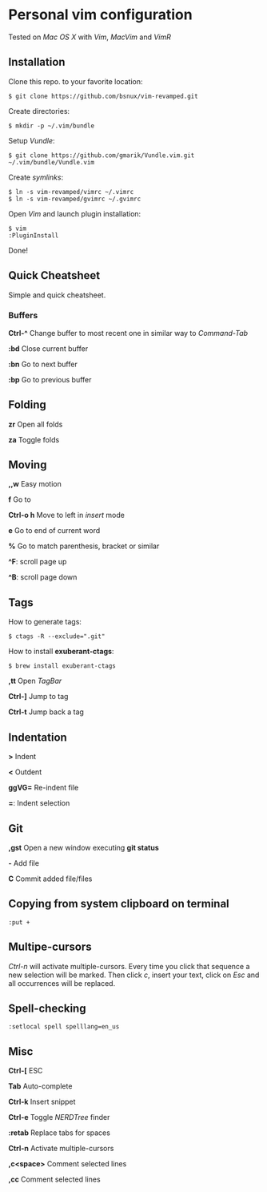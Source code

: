 # Personal vim configuration

Tested on *Mac OS X* with *Vim*, *MacVim* and *VimR*

## Installation

Clone this repo. to your favorite location:

    $ git clone https://github.com/bsnux/vim-revamped.git

Create directories:

    $ mkdir -p ~/.vim/bundle

Setup *Vundle*:

    $ git clone https://github.com/gmarik/Vundle.vim.git ~/.vim/bundle/Vundle.vim

Create *symlinks*:

    $ ln -s vim-revamped/vimrc ~/.vimrc
    $ ln -s vim-revamped/gvimrc ~/.gvimrc

Open *Vim* and launch plugin installation:

    $ vim
    :PluginInstall

Done!

## Quick Cheatsheet

Simple and quick cheatsheet.

### Buffers

**Ctrl-^** Change buffer to most recent one in similar way to *Command-Tab*

**:bd** Close current buffer

**:bn** Go to next buffer

**:bp** Go to previous buffer

## Folding

**zr** Open all folds

**za** Toggle folds

## Moving

**,,w** Easy motion

**f<char>** Go to *<char>*

**Ctrl-o h** Move to left in *insert* mode

**e** Go to end of current word

**%** Go to match parenthesis, bracket or similar

**^F**: scroll page up

**^B**: scroll page down

## Tags

How to generate tags:

    $ ctags -R --exclude=".git"

How to install **exuberant-ctags**:

    $ brew install exuberant-ctags

**,tt** Open *TagBar*

**Ctrl-]** Jump to tag

**Ctrl-t** Jump back a tag

## Indentation

**>** Indent

**<** Outdent

**ggVG=** Re-indent file

**=**: Indent selection

## Git

**,gst** Open a new window executing **git status**

**-** Add file

**C** Commit added file/files

## Copying from system clipboard on terminal

```
:put +
```

## Multipe-cursors

*Ctrl-n* will activate multiple-cursors. Every time you click that sequence a
new selection will be marked. Then click *c*, insert your text, click on *Esc* and
all occurrences will be replaced.

## Spell-checking

```
:setlocal spell spelllang=en_us
```

## Misc

**Ctrl-[** ESC

**Tab** Auto-complete

**Ctrl-k** Insert snippet

**Ctrl-e** Toggle *NERDTree* finder

**:retab** Replace tabs for spaces

**Ctrl-n** Activate multiple-cursors

**,c<space\>** Comment selected lines

**,cc** Comment selected lines
